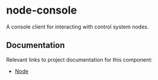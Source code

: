 # node-console

A console client for interacting with control system nodes.

## Documentation

Relevant links to project documentation for this component:

* [Node](../../doc/Node.md)
